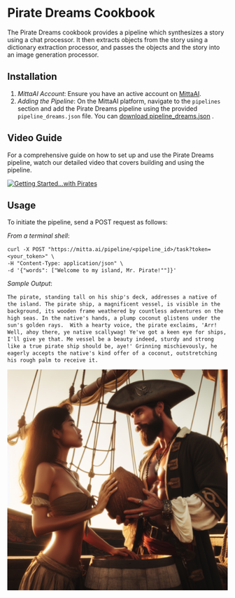 # Pirate Dreams Cookbook
The Pirate Dreams cookbook provides a pipeline which synthesizes a story using a chat processor. It then extracts objects from the story using a dictionary extraction processor, and passes the objects and the story into an image generation processor.

 ## Installation
 1. *MittaAI Account*: Ensure you have an active account on [MittaAI](https://mitta.ai).
 2. *Adding the Pipeline*: On the MittaAI platform, navigate to the `pipelines` section and add the Pirate Dreams pipeline using the provided `pipeline_dreams.json` file. You can [download pipeline_dreams.json](https://raw.githubusercontent.com/MittaAI/mitta-community/main/cookbooks/piratedreams/pipeline_dreams.json)
.

 ## Video Guide
 For a comprehensive guide on how to set up and use the Pirate Dreams pipeline, watch our detailed video that covers building and using the pipeline.

 [![Getting Started...with Pirates](https://img.youtube.com/vi/CuALke2rQbQ/0.jpg)](https://www.youtube.com/watch?v=CuALke2rQbQ)

 ## Usage
 To initiate the pipeline, send a POST request as follows:

*From a terminal shell*:
 ```
 curl -X POST "https://mitta.ai/pipeline/<pipeline_id>/task?token=<your_token>" \
-H "Content-Type: application/json" \
-d '{"words": ["Welcome to my island, Mr. Pirate!""]}'
```

*Sample Output*:
```
The pirate, standing tall on his ship's deck, addresses a native of the island. The pirate ship, a magnificent vessel, is visible in the background, its wooden frame weathered by countless adventures on the high seas. In the native's hands, a plump coconut glistens under the sun's golden rays.  With a hearty voice, the pirate exclaims, 'Arr! Well, ahoy there, ye native scallywag! Ye've got a keen eye for ships, I'll give ye that. Me vessel be a beauty indeed, sturdy and strong like a true pirate ship should be, aye!' Grinning mischievously, he eagerly accepts the native's kind offer of a coconut, outstretching his rough palm to receive it.
```

![Dreams](https://github.com/MittaAI/mitta-community/blob/main/cookbooks/piratedreams/05mjRjlgp8I2g9xE.png?raw=true)
